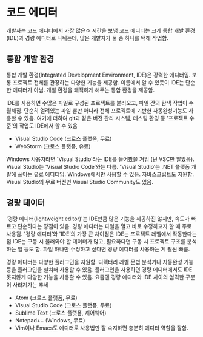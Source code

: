
# 코드 에디터

개발자는 코드 에디터에서 가장 많은ㅇ 시간을 보냄
코드 에디터는 크게 통합 개발 환경(IDE)과 경량 에디터로 나뉘는데, 많은 개발자가 둘 중 하나를 택해 작업함.

## 통합 개발 환경

통합 개발 환경(Integrated Development Environment, IDE)은 강력한 에디터임. 보통 프로젝트 전체를 관장하는 다양한 기능을 제공함.
이름에서 알 수 있듯이 IDE는 단순한 에디터가 아님.
개발 환경을 쾌적하게 해주는 통합 환경을 제공함.

IDE를 사용하면 수많은 파일로 구성된 프로젝트를 불러오고, 파일 간의 탐색 작업이 수월해짐.
단순히 열려있는 파일 뿐만 아니라 전체 프로젝트에 기반한 자동완성기능도 사용할 수 있음.
여기에 더하여 git과 같은 버전 관리 시스템, 테스팅 환경 등 '프로젝트 수준'의 작업도 IDE에서 할 수 있음

- Visual Studio Code (크로스 플랫폼, 무료)
- WebStorm (크로스 플랫폼, 유료)

Windows 사용자라면 'Visual Studio’라는 IDE를 들어봤을 거임 (닌 VSC만 알았음).
Visual Studio는 'Visual Studio Code’와는 다름.
'Visual Studio’는 .NET 플랫폼 개발에 쓰이는 유료 에디터임.
Windows에서만 사용할 수 있음. 자바스크립트도 지원함.
Visual Studio의 무료 버전인 Visual Studio Community도 있음.

## 경량 데이터

'경량 에디터(lightweight editor)'는 IDE만큼 많은 기능을 제공하진 않지만, 속도가 빠르고 단순하다는 장점이 있음.
경량 에디터는 파일을 열고 바로 수정하고자 할 때 주로 사용됨.
'경량 에디터’와 'IDE’의 가장 큰 차이점은 IDE는 프로젝트 레벨에서 작동한다는 점
 IDE는 구동 시 불러와야 할 데이터가 많고, 필요하다면 구동 시 프로젝트 구조를 분석하는 일 등도 함.
 파일 하나만 수정하고 싶다면 경량 에디터를 사용하는 게 훨씬 빠름.
 
 경량 에디터는 다양한 플러그인을 지원함. 디렉터리 레벨 문법 분석기나 자동완성 기능 등을 플러그인을 설치해 사용할 수 있음.
 플러그인을 사용하면 경량 에디터에서도 IDE 못지않게 다양한 기능을 사용할 수 있음.
 요즘엔 경량 에디터와 IDE 사이의 엄격한 구분이 사라져가는 추세
 
- Atom (크로스 플랫폼, 무료)
- Visual Studio Code (크로스 플랫폼, 무료)
- Sublime Text (크로스 플랫폼, 셰어웨어)
- Notepad++ (Windows, 무료)
- Vim이나 Emacs도 에디터로 사용법만 잘 숙지하면 충분히 에디터 역할을 잘함.


 
 
 
 
